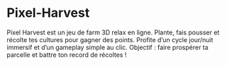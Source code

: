 # Pixel-Harvest
Pixel Harvest est un jeu de farm 3D relax en ligne. Plante, fais pousser et récolte tes cultures pour gagner des points. Profite d’un cycle jour/nuit immersif et d’un gameplay simple au clic. Objectif : faire prospérer ta parcelle et battre ton record de récoltes !
